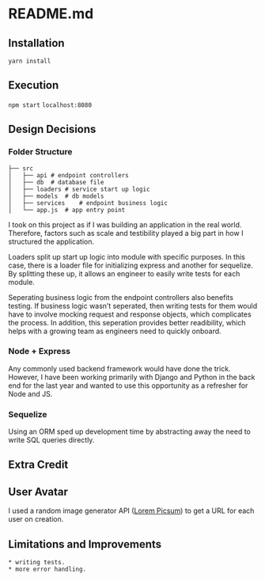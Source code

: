 # README.md
## Installation
`yarn install`

## Execution
`npm start`
`localhost:8080`

## Design Decisions

### Folder Structure

    ├── src                   
    │   ├── api # endpoint controllers
    │   ├── db  # database file
    │   ├── loaders # service start up logic
    │   ├── models  # db models
    │   ├── services    # endpoint business logic
    │   └── app.js  # app entry point  

I took on this project as if I was building an application in the real world. Therefore, factors such as scale and testibility played a big part in how I structured the application. 

Loaders split up start up logic into module with specific purposes. In this case, there is a loader file for initializing express and another for sequelize. By splitting these up, it allows an engineer to easily write tests for each module.

Seperating business logic from the endpoint controllers also benefits testing. If business logic wasn’t seperated, then writing tests for them would have to involve mocking request and response objects, which complicates the process. In addition, this seperation provides better readibility, which helps with a growing team as engineers need to quickly onboard.

### Node + Express

Any commonly used backend framework would have done the trick. However, I have been working primarily with Django and Python in the back end for the last year and wanted to use this opportunity as a refresher for Node and JS.

### Sequelize

Using an ORM sped up development time by abstracting away the need to write SQL queries directly.


## Extra Credit

## User Avatar

I used a random image generator API ([Lorem Picsum](https://picsum.photos/)) to get a URL for each user on creation.

## Limitations and Improvements

	* writing tests.
	* more error handling.